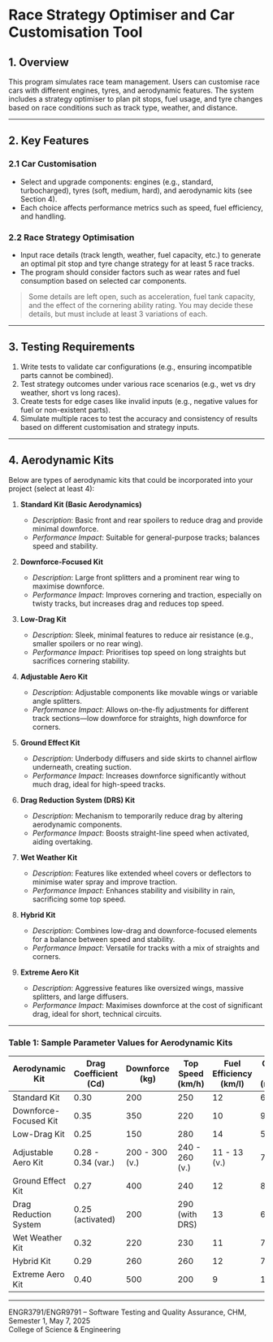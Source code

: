 
# Race Strategy Optimiser and Car Customisation Tool

## 1. Overview

This program simulates race team management. Users can customise race cars with different engines, tyres, and aerodynamic features. The system includes a strategy optimiser to plan pit stops, fuel usage, and tyre changes based on race conditions such as track type, weather, and distance.

---

## 2. Key Features

### 2.1 Car Customisation

- Select and upgrade components: engines (e.g., standard, turbocharged), tyres (soft, medium, hard), and aerodynamic kits (see Section 4).
- Each choice affects performance metrics such as speed, fuel efficiency, and handling.

### 2.2 Race Strategy Optimisation

- Input race details (track length, weather, fuel capacity, etc.) to generate an optimal pit stop and tyre change strategy for at least 5 race tracks.
- The program should consider factors such as wear rates and fuel consumption based on selected car components.

> Some details are left open, such as acceleration, fuel tank capacity, and the effect of the cornering ability rating. You may decide these details, but must include at least 3 variations of each.

---

## 3. Testing Requirements

1. Write tests to validate car configurations (e.g., ensuring incompatible parts cannot be combined).
2. Test strategy outcomes under various race scenarios (e.g., wet vs dry weather, short vs long races).
3. Create tests for edge cases like invalid inputs (e.g., negative values for fuel or non-existent parts).
4. Simulate multiple races to test the accuracy and consistency of results based on different customisation and strategy inputs.

---

## 4. Aerodynamic Kits

Below are types of aerodynamic kits that could be incorporated into your project (select at least 4):

1. **Standard Kit (Basic Aerodynamics)**
   - *Description*: Basic front and rear spoilers to reduce drag and provide minimal downforce.
   - *Performance Impact*: Suitable for general-purpose tracks; balances speed and stability.

2. **Downforce-Focused Kit**
   - *Description*: Large front splitters and a prominent rear wing to maximise downforce.
   - *Performance Impact*: Improves cornering and traction, especially on twisty tracks, but increases drag and reduces top speed.

3. **Low-Drag Kit**
   - *Description*: Sleek, minimal features to reduce air resistance (e.g., smaller spoilers or no rear wing).
   - *Performance Impact*: Prioritises top speed on long straights but sacrifices cornering stability.

4. **Adjustable Aero Kit**
   - *Description*: Adjustable components like movable wings or variable angle splitters.
   - *Performance Impact*: Allows on-the-fly adjustments for different track sections—low downforce for straights, high downforce for corners.

5. **Ground Effect Kit**
   - *Description*: Underbody diffusers and side skirts to channel airflow underneath, creating suction.
   - *Performance Impact*: Increases downforce significantly without much drag, ideal for high-speed tracks.

6. **Drag Reduction System (DRS) Kit**
   - *Description*: Mechanism to temporarily reduce drag by altering aerodynamic components.
   - *Performance Impact*: Boosts straight-line speed when activated, aiding overtaking.

7. **Wet Weather Kit**
   - *Description*: Features like extended wheel covers or deflectors to minimise water spray and improve traction.
   - *Performance Impact*: Enhances stability and visibility in rain, sacrificing some top speed.

8. **Hybrid Kit**
   - *Description*: Combines low-drag and downforce-focused elements for a balance between speed and stability.
   - *Performance Impact*: Versatile for tracks with a mix of straights and corners.

9. **Extreme Aero Kit**
   - *Description*: Aggressive features like oversized wings, massive splitters, and large diffusers.
   - *Performance Impact*: Maximises downforce at the cost of significant drag, ideal for short, technical circuits.

---

### Table 1: Sample Parameter Values for Aerodynamic Kits

| Aerodynamic Kit         | Drag Coefficient (Cd) | Downforce (kg) | Top Speed (km/h) | Fuel Efficiency (km/l) | Cornering Ability (rating/10) |
|------------------------|----------------------|----------------|------------------|------------------------|-------------------------------|
| Standard Kit           | 0.30                 | 200            | 250              | 12                     | 6                             |
| Downforce-Focused Kit  | 0.35                 | 350            | 220              | 10                     | 9                             |
| Low-Drag Kit           | 0.25                 | 150            | 280              | 14                     | 5                             |
| Adjustable Aero Kit    | 0.28 - 0.34 (var.)   | 200 - 300 (v.) | 240 - 260 (v.)   | 11 - 13 (v.)           | 7 - 8 (v.)                    |
| Ground Effect Kit      | 0.27                 | 400            | 240              | 12                     | 8                             |
| Drag Reduction System  | 0.25 (activated)     | 200            | 290 (with DRS)   | 13                     | 6                             |
| Wet Weather Kit        | 0.32                 | 220            | 230              | 11                     | 7                             |
| Hybrid Kit             | 0.29                 | 260            | 260              | 12                     | 7                             |
| Extreme Aero Kit       | 0.40                 | 500            | 200              | 9                      | 10                            |

---

ENGR3791/ENGR9791 – Software Testing and Quality Assurance, CHM, Semester 1, May 7, 2025  
College of Science & Engineering

